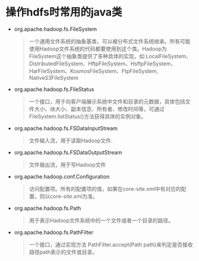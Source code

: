 # 操作hdfs时常用的java类

- org.apache.hadoop.fs.FileSystem
  > 一个通用文件系统的抽象基类，可以被分布式文件系统继承。所有可能使用Hadoop文件系统的代码都要使用到这个类。Hadoop为FileSystem这个抽象类提供了多种具体的实现，如 LocalFileSystem、DistributedFileSystem、HftpFileSystem、HsftpFileSystem、HarFileSystem、KosmosFileSystem、FtpFileSystem, NativeS3FileSystem

- org.apache.hadoop.fs.FileStatus
  > 一个接口，用于向客户端展示系统中文件和目录的元数据，具体包括文件大小、块大小、副本信息、所有者、修改时间等，可通过FileSystem.listStatus()方法获得具体的实例对象。

- org.apache.hadoop.fs.FSDataInputStream
  > 文件输入流，用于读取Hadoop文件.

- org.apache.hadoop.fs.FSDataOutputStream
  > 文件输出流，用于写Hadoop文件

- org.apache.hadoop.conf.Configuration
  > 访问配置项。所有的配置项的值，如果在core-site.xml中有对应的配置，则以core-site.xml为准。

- org.apache.hadoop.fs.Path
  > 用于表示Hadoop文件系统中的一个文件或者一个目录的路径。

- org.apache.hadoop.fs.PathFilter
  > 一个接口，通过实现方法 PathFilter.accept(Path path)来判定是否接收路径path表示的文件或目录。

